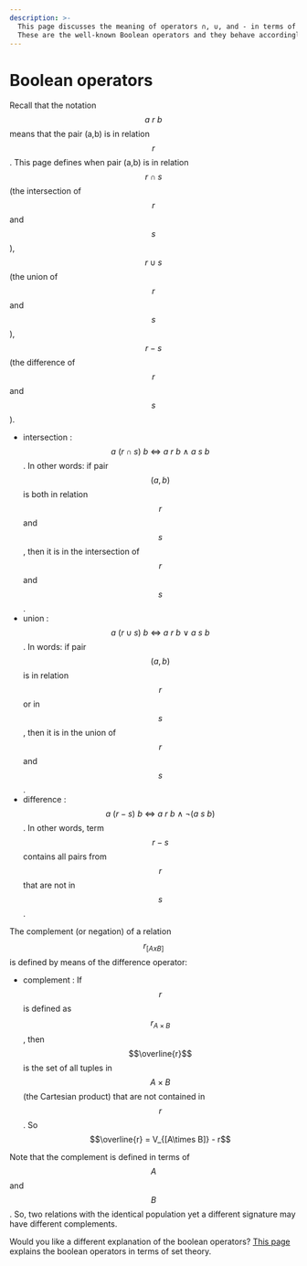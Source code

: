 ```yaml
---
description: >-
  This page discusses the meaning of operators ∩, ∪, and - in terms of logic.
  These are the well-known Boolean operators and they behave accordingly.
---
```


# Boolean operators

Recall that the notation $$a\ r\ b$$ means that the pair \(a,b\) is in relation $$r$$. This page defines when pair \(a,b\) is in relation $$r ∩ s$$ \(the intersection of $$r$$ and $$s$$\), $$r ∪ s$$ \(the union of $$r$$ and $$s$$\), $$r-s$$ \(the difference of $$r$$ and $$s$$\).

* intersection : $$a\ (r ∩ s)\ b\ \Leftrightarrow\ a\ r\ b\ ∧\ a\ s\ b$$ . In other words: if pair $$(a,b)$$ is both in relation $$r$$ and $$s$$, then it is in the intersection of $$r$$ and $$s$$.
* union : $$a\ (r ∪ s)\ b\ \Leftrightarrow\ a\ r\ b\ \vee\ a\ s\ b$$ . In words: if pair $$(a,b)$$ is in relation $$r$$ or in $$s$$, then it is in the union of $$r$$ and $$s$$.
* difference : $$a\ (r-s)\ b\ \Leftrightarrow\ a\ r\ b\ ∧\ \neg(a\ s\ b)$$. In other words, term $$r-s$$ contains all pairs from $$r$$ that are not in $$s$$.

The complement \(or negation\) of a relation $$r_{[A x B]}$$ is defined by means of the difference operator:

* complement : If $$r$$ is defined as $$r_{A\times B}$$, then $$\overline{r}$$ is the set of all tuples in $$A\times B$$ \(the Cartesian product\) that are not contained in $$r$$. So $$\overline{r} = V_{[A\times B]} - r$$

Note that the complement is defined in terms of $$A$$ and $$B$$. So, two relations with the identical population yet a different signature may have different complements.

Would you like a different explanation of the boolean operators? [This page](../other-ways/boolean-operators-sets.md) explains the boolean operators in terms of set theory.

